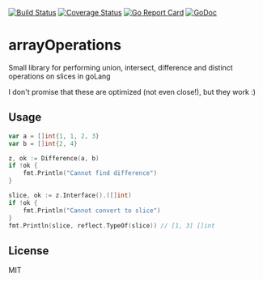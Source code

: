 [![Build Status](https://travis-ci.org/adam-hanna/arrayOperations.svg?branch=master)](https://travis-ci.org/adam-hanna/arrayOperations) [![Coverage Status](https://coveralls.io/repos/github/adam-hanna/arrayOperations/badge.svg?branch=master)](https://coveralls.io/github/adam-hanna/arrayOperations?branch=master) [![Go Report Card](https://goreportcard.com/badge/github.com/adam-hanna/arrayOperations)](https://goreportcard.com/report/github.com/adam-hanna/arrayOperations) [![GoDoc](https://godoc.org/github.com/adam-hanna/arrayOperations?status.svg)](https://godoc.org/github.com/adam-hanna/arrayOperations)

# arrayOperations
Small library for performing union, intersect, difference and distinct operations on slices in goLang

I don't promise that these are optimized (not even close!), but they work :)

## Usage

~~~ go
var a = []int{1, 1, 2, 3}
var b = []int{2, 4}

z, ok := Difference(a, b)
if !ok {
	fmt.Println("Cannot find difference")
}

slice, ok := z.Interface().([]int)
if !ok {
	fmt.Println("Cannot convert to slice")
}
fmt.Println(slice, reflect.TypeOf(slice)) // [1, 3] []int
~~~

## License
MIT
